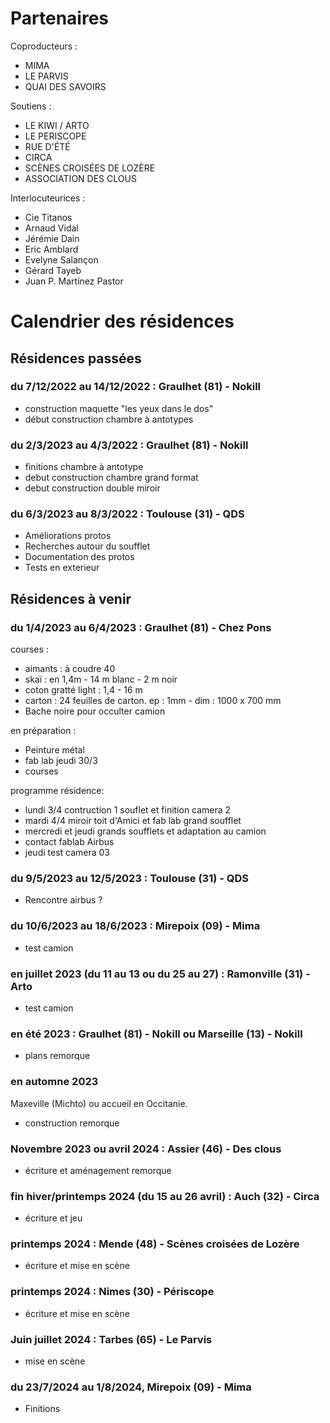 # Partenaires

Coproducteurs :

- MIMA
- LE PARVIS
- QUAI DES SAVOIRS

Soutiens :

- LE KIWI / ARTO
- LE PERISCOPE
- RUE D'ÉTÉ
- CIRCA
- SCÈNES CROISÉES DE LOZÈRE
- ASSOCIATION DES CLOUS

Interlocuteurices :

- Cie Titanos
- Arnaud Vidal
- Jérémie Dain
- Eric Amblard
- Evelyne Salançon
- Gérard Tayeb
- Juan P. Martínez Pastor 


# Calendrier des résidences

## Résidences passées

### du 7/12/2022 au 14/12/2022 : Graulhet (81) - Nokill
- construction maquette "les yeux dans le dos"
- début construction chambre à antotypes

### du 2/3/2023 au 4/3/2022 : Graulhet (81) - Nokill
- finitions chambre à antotype
- debut construction chambre grand format
- debut construction double miroir

### du 6/3/2023 au 8/3/2022 : Toulouse (31) - QDS
- Améliorations protos
- Recherches autour du soufflet
- Documentation des protos
- Tests en exterieur

## Résidences à venir

### du 1/4/2023 au 6/4/2023 : Graulhet (81) - Chez Pons
courses :

- aimants : à coudre 40
- skaï : en 1,4m - 14 m blanc - 2 m noir
- coton gratté light : 1,4 - 16 m
- carton : 24 feuilles de carton. ep : 1mm - dim : 1000 x 700 mm
- Bache noire pour occulter camion

en préparation :
- Peinture métal
- fab lab jeudi 30/3
- courses

programme résidence:

- lundi 3/4 contruction 1 souflet et finition camera 2
- mardi 4/4 miroir toit d'Amici et fab lab grand soufflet
- mercredi et jeudi grands soufflets et adaptation au camion
- contact fablab Airbus 
- jeudi test camera 03

### du 9/5/2023 au 12/5/2023 : Toulouse (31) - QDS
- Rencontre airbus ?

### du 10/6/2023 au 18/6/2023 : Mirepoix (09) - Mima
- test camion

### en juillet 2023 (du 11 au 13 ou du 25 au 27) : Ramonville (31) - Arto
- test camion

### en été 2023 : Graulhet (81) - Nokill ou Marseille (13) - Nokill
- plans remorque 

### en automne 2023
Maxeville (Michto) ou accueil en Occitanie. 
- construction remorque

### Novembre 2023 ou avril 2024 : Assier (46) - Des clous
- écriture et aménagement remorque

### fin hiver/printemps 2024 (du 15 au 26 avril) : Auch (32) - Circa
- écriture et jeu

### printemps 2024 : Mende (48) - Scènes croisées de Lozère
- écriture et mise en scène

### printemps 2024 : Nimes (30) - Périscope
- écriture et mise en scène

### Juin juillet 2024 : Tarbes (65) - Le Parvis
- mise en scène

### du 23/7/2024 au 1/8/2024, Mirepoix (09) - Mima
- Finitions
